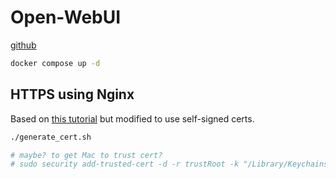 # Open-WebUI

[github](https://github.com/open-webui/open-webui)

```bash
docker compose up -d
```

## HTTPS using Nginx

Based on [this tutorial](https://docs.openwebui.com/tutorials/https-nginx) but modified to use self-signed certs.

```bash
./generate_cert.sh

# maybe? to get Mac to trust cert?
# sudo security add-trusted-cert -d -r trustRoot -k "/Library/Keychains/System.keychain" "$(pwd)/ssl/nginx.crt"
```
